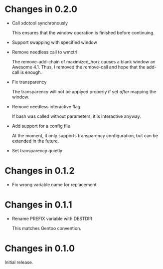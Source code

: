 # Changes in 0.2.0

-   Call xdotool synchronously

    This ensures that the window operation is finished before continuing.

-   Support swapping with specified window

-   Remove needless call to wmctrl

    The remove-add-chain of maximized_horz causes a blank window an Awesome
    4.1. Thus, I removed the remove-call and hope that the add-call is
    enough.

-   Fix transparency

    The transparency will not be applyed properly if set *after* mapping the
    window.

-   Remove needless interactive flag

    If bash was called without parameters, it is interactive anyway.

-   Add support for a config file

    At the moment, it only supports transparency configuration, but can be
    extended in the future.

-   Set transparency quietly

# Changes in 0.1.2

-   Fix wrong variable name for replacement

# Changes in 0.1.1

-   Rename PREFIX variable with DESTDIR

    This matches Gentoo convention.

# Changes in 0.1.0

Initial release.
